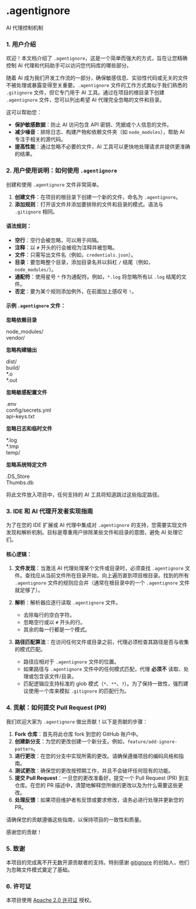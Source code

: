 # .agentignore
AI 代理控制机制

### 1. 用户介绍

欢迎！本文档介绍了 `.agentignore`，这是一个简单而强大的方式，旨在让您精确控制 AI 代理和代码助手可以访问您代码库的哪些部分。

随着 AI 成为我们开发工作流的一部分，确保敏感信息、实验性代码或无关的文件不被处理或暴露变得至关重要。`.agentignore` 文件的工作方式类似于我们熟悉的 `.gitignore` 文件，但它专门用于 AI 工具。通过在项目的根目录下创建 `.agentignore` 文件，您可以列出希望 AI 代理完全忽略的文件和目录。

这可以帮助您：

* **保护敏感数据**：防止 AI 访问包含 API 密钥、凭据或个人信息的文件。
* **减少噪音**：排除日志、构建产物和依赖文件夹（如 `node_modules`），帮助 AI 专注于相关的源代码。
* **提高性能**：通过忽略不必要的文件，AI 工具可以更快地处理请求并提供更准确的结果。

### 2. 用户使用说明：如何使用 `.agentignore`

创建和使用 `.agentignore` 文件非常简单。

1. **创建文件**：在项目的根目录下创建一个新的文件，命名为 `.agentignore`。
2. **添加规则**：打开该文件并添加要排除的文件和目录的模式。语法与 `.gitignore` 相同。

#### 语法规则：

* **空行**：空行会被忽略，可以用于间隔。
* **注释**：以 `#` 开头的行会被视为注释并被忽略。
* **文件**：只需写出文件名（例如，`credentials.json`）。
* **目录**：要忽略整个目录，添加目录名并以斜杠 `/` 结尾（例如，`node_modules/`）。
* **通配符**：使用星号 `*` 作为通配符。例如，`*.log` 将忽略所有以 `.log` 结尾的文件。
* **否定**：要为某个规则添加例外，在前面加上感叹号 `!`。

#### 示例 `.agentignore` 文件：

**忽略依赖目录**

node_modules/  
vendor/

**忽略构建输出**

dist/  
build/  
*.o  
*.out

**忽略敏感配置文件**

.env  
config/secrets.yml  
api-keys.txt

**忽略日志和临时文件**

*.log  
*.tmp  
temp/

**忽略系统特定文件**

.DS_Store  
Thumbs.db

将此文件放入项目中，任何支持的 AI 工具将知道跳过这些指定路径。

### 3. IDE 和 AI 代理开发者实现指南

为了在您的 IDE 扩展或 AI 代理中集成对 `.agentignore` 的支持，您需要实现文件发现和解析机制。目标是尊重用户排除某些文件和目录的意图，避免 AI 处理它们。

#### 核心逻辑：

1. **文件发现**：当激活 AI 代理处理某个文件或目录时，必须查找 `.agentignore` 文件。查找应从当前文件所在目录开始，向上遍历直到项目根目录。找到的所有 `.agentignore` 文件的规则应合并（通常在根目录中的一个 `.agentignore` 文件就足够了）。

2. **解析**：解析器应逐行读取 `.agentignore` 文件。
    * 去除每行的空白字符。
    * 忽略空行或以 `#` 开头的行。
    * 其余的每一行都是一个模式。

3. **路径匹配算法**：在访问任何文件或目录之前，代理必须检查其路径是否与收集的模式匹配。
    * 路径应相对于 `.agentignore` 文件的位置。
    * 如果路径与 `.agentignore` 文件中的任何模式匹配，代理 **必须不** 读取、处理或包含该文件/目录。
    * 匹配逻辑应支持标准的 glob 模式（`*`、`**`、`?`）。为了保持一致性，强烈建议使用一个库来模拟 `.gitignore` 的匹配行为。

### 4. 贡献：如何提交 Pull Request (PR)

我们欢迎大家为 `.agentignore` 做出贡献！以下是贡献的步骤：

1. **Fork 仓库**：首先将此仓库 fork 到您的 GitHub 账户中。
2. **创建新分支**：为您的更改创建一个新分支。例如，`feature/add-ignore-pattern`。
3. **进行更改**：在您的分支中实现所需的更改。请确保遵循项目的编码风格和指南。
4. **测试更改**：确保您的更改按预期工作，并且不会破坏任何现有的功能。
5. **提交 Pull Request**：一旦您的更改准备好，提交一个 Pull Request (PR) 到主仓库。在您的 PR 描述中，清楚地解释您所做的更改以及为什么需要这些更改。
6. **处理反馈**：如果项目维护者有反馈或要求修改，请务必进行处理并更新您的 PR。

请确保您的贡献遵循这些指南，以保持项目的一致性和质量。

感谢您的贡献！

### 5. 致谢

本项目的完成离不开无数开源贡献者的支持。特别感谢 [gitignore](https://github.com/github/gitignore) 的创始人，他们为忽略文件模式奠定了基础。

### 6. 许可证

本项目使用 [Apache 2.0 许可证](/LICENSE) 授权。
